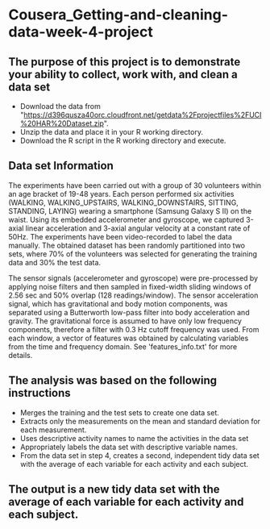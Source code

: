# Cousera_Getting-and-cleaning-data-week-4-project

##  The purpose of this project is to demonstrate your ability to collect, work with, and clean a data set
 
 *  Download the data from "https://d396qusza40orc.cloudfront.net/getdata%2Fprojectfiles%2FUCI%20HAR%20Dataset.zip".
 * Unzip the data and place it in your R working directory.
*  Download the R script in the R working directory and execute.

##  Data set Information
  The experiments have been carried out with a group of 30 volunteers within an age bracket of 19-48 years. Each person performed six     activities (WALKING, WALKING_UPSTAIRS, WALKING_DOWNSTAIRS, SITTING, STANDING, LAYING) wearing a smartphone (Samsung Galaxy S II) on the waist. Using its embedded accelerometer and gyroscope, we captured 3-axial linear acceleration and 3-axial angular velocity at a constant rate of 50Hz. The experiments have been video-recorded to label the data manually. The obtained dataset has been randomly partitioned into two sets, where 70% of the volunteers was selected for generating the training data and 30% the test data. 

  The sensor signals (accelerometer and gyroscope) were pre-processed by applying noise filters and then sampled in fixed-width sliding windows of 2.56 sec and 50% overlap (128 readings/window). The sensor acceleration signal, which has gravitational and body motion components, was separated using a Butterworth low-pass filter into body acceleration and gravity. The gravitational force is assumed to have only low frequency components, therefore a filter with 0.3 Hz cutoff frequency was used. From each window, a vector of features was obtained by calculating variables from the time and frequency domain. See 'features_info.txt' for more details. 

##  The analysis was based on the following instructions

 * Merges the training and the test sets to create one data set.
 * Extracts only the measurements on the mean and standard deviation for each measurement.
 * Uses descriptive activity names to name the activities in the data set
 * Appropriately labels the data set with descriptive variable names.
 * From the data set in step 4, creates a second, independent tidy data set with the average of each variable for each activity and each subject. 
 
##  The output is a new tidy data set with the average of each variable for each activity and each subject.
